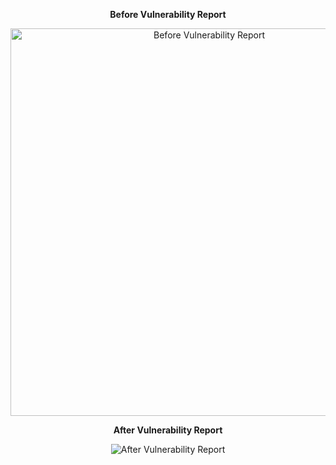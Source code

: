 <div align="center">
  <p><strong>Before Vulnerability Report</strong></p>
  <img src="https://sheraadams.github.io/assets/img/nvd1.jpeg" width = "620"  alt="Before Vulnerability Report">
</div>

<div align="center">
  <p><strong>After Vulnerability Report</strong></p>
  <img src="https://sheraadams.github.io/assets/img/nvd2.jpg"  alt="After Vulnerability Report">
</div>
